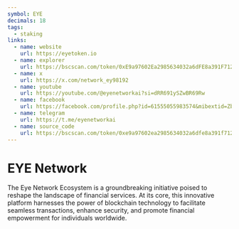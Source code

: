 ```yaml
---
symbol: EYE
decimals: 18
tags:
  - staking
links:
  - name: website
    url: https://eyetoken.io
  - name: explorer
    url: https://bscscan.com/token/0xE9a97602Ea2985634032a6dFE8a391F7124328F1
  - name: x
    url: https://x.com/network_ey98192
  - name: youtube
    url: https://youtube.com/@eyenetworkai?si=dRR691ySZwBR69Rw
  - name: facebook
    url: https://facebook.com/profile.php?id=61555055983574&mibextid=ZbWKwL
  - name: telegram
    url: https://t.me/eyenetworkai
  - name: source_code
    url: https://bscscan.com/token/0xe9a97602ea2985634032a6dfe8a391f7124328f1#code
---
```


# EYE Network

The Eye Network Ecosystem is a groundbreaking initiative poised to reshape the landscape of financial services. At its core, this innovative platform harnesses the power of blockchain technology to facilitate seamless transactions, enhance security, and promote financial empowerment for individuals worldwide.
